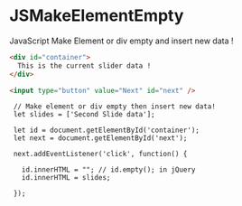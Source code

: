 # JSMakeElementEmpty
JavaScript Make Element or div empty and insert new data ! 

```HTML
<div id="container">
  This is the current slider data !
</div>

<input type="button" value="Next" id="next" />
```

```JS
 // Make element or div empty then insert new data!
 let slides = ['Second Slide data'];

 let id = document.getElementById('container');
 let next = document.getElementById('next');
    
 next.addEventListener('click', function() {

   id.innerHTML = ""; // id.empty(); in jQuery
   id.innerHTML = slides;
 
 }); 
```
